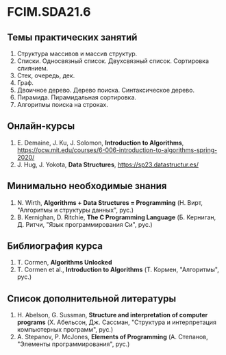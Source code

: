 # FCIM.SDA21.6
## Темы практических занятий
1. Структура массивов и массив структур.
2. Списки. Односвязный список. Двухсвязный список. Сортировка слиянием.
3. Стек, очередь, дек.
4. Граф.
5. Двоичное дерево. Дерево поиска. Синтаксическое дерево.
6. Пирамида. Пирамидальная сортировка.
7. Алгоритмы поиска на строках.

## Онлайн-курсы
1. E. Demaine, J. Ku, J. Solomon, **Introduction to Algorithms**,
   https://ocw.mit.edu/courses/6-006-introduction-to-algorithms-spring-2020/
2. J. Hug, J. Yokota, **Data Structures**,
   https://sp23.datastructur.es/

## Минимально необходимые знания
1. N. Wirth, **Algorithms + Data Structures = Programming** (Н. Вирт, "Алгоритмы и структуры данных", рус.)
2. B. Kernighan, D. Ritchie, **The C Programming Language** (Б. Керниган, Д. Ритчи, "Язык программирования Си", рус.)

## Библиография курса
1. T. Cormen, **Algorithms Unlocked**
2. T. Cormen et al., **Introduction to Algorithms** (Т. Кормен, "Алгоритмы", рус.)

## Список дополнительной литературы
1. H. Abelson, G. Sussman, **Structure and interpretation of computer programs** (Х. Абельсон, Дж. Сассман, "Структура и интерпретация компьютерных программ", рус.)
2. A. Stepanov, P. McJones, **Elements of Programming** (А. Степанов, "Элементы программирования", рус.)
